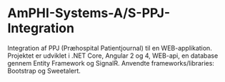 # AmPHI-Systems-A/S-PPJ-Integration

Integration af PPJ (Præhospital Patientjournal) til en WEB-applikation.
Projektet er udviklet i .NET Core, Angular 2 og 4, WEB-api, en database gennem Entity Framework og SignalR.
Anvendte frameworks/libraries: Bootstrap og Sweetalert.
